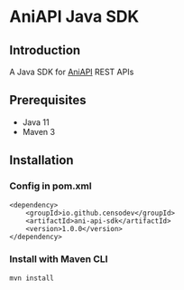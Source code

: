 # AniAPI Java SDK
## Introduction
A Java SDK for [AniAPI](https://github.com/AniAPI-Team/AniAPI) REST APIs

## Prerequisites
* Java 11
* Maven 3

## Installation
### Config in pom.xml
```
<dependency>
    <groupId>io.github.censodev</groupId>
    <artifactId>ani-api-sdk</artifactId>
    <version>1.0.0</version>
</dependency>
```
### Install with Maven CLI
```
mvn install
```

